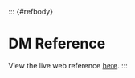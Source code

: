 ::: {#refbody}
  # DM Reference
  View the live web reference [here](http://www.byond.com/docs/ref).
  :::